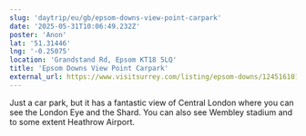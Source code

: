 ```yaml
---
slug: 'daytrip/eu/gb/epsom-downs-view-point-carpark'
date: '2025-05-31T10:06:49.232Z'
poster: 'Anon'
lat: '51.31446'
lng: '-0.25075'
location: 'Grandstand Rd, Epsom KT18 5LQ'
title: 'Epsom Downs View Point Carpark'
external_url: https://www.visitsurrey.com/listing/epsom-downs/124516101/
---
```

Just a car park, but it has a fantastic view of Central London where you can see the London Eye and the Shard. You can also see Wembley stadium and to some extent Heathrow Airport.